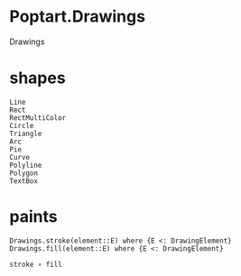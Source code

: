 # Poptart.Drawings

Drawings

# shapes
```@docs
Line
Rect
RectMultiColor
Circle
Triangle
Arc
Pie
Curve
Polyline
Polygon
TextBox
```

# paints
```@docs
Drawings.stroke(element::E) where {E <: DrawingElement}
Drawings.fill(element::E) where {E <: DrawingElement}
```

`stroke ∘ fill`
